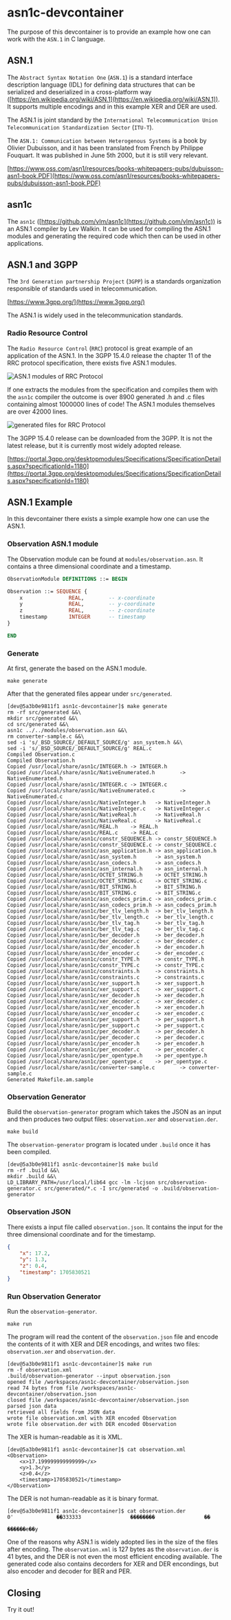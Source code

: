 # asn1c-devcontainer

The purpose of this devcontainer is to provide an example how one can work with the `ASN.1` in C language.

## ASN.1

The `Abstract Syntax Notation One` (`ASN.1`) is a standard interface description language (IDL) for defining data structures that can be serialized and deserialized in a cross-platform way ([https://en.wikipedia.org/wiki/ASN.1](https://en.wikipedia.org/wiki/ASN.1)). It supports multiple encodings and in this example XER and DER are used.

The ASN.1 is joint standard by the `International Telecommunication Union Telecommunication Standardization Sector` (`ITU-T`).

The `ASN.1: Communication between Heterogenous Systems` is a book by Olivier Dubuisson, and it has been translated from French by Philippe Fouquart. It was published in June 5th 2000, but it is still very relevant.

[https://www.oss.com/asn1/resources/books-whitepapers-pubs/dubuisson-asn1-book.PDF](https://www.oss.com/asn1/resources/books-whitepapers-pubs/dubuisson-asn1-book.PDF)

## asn1c

The `asn1c` ([https://github.com/vlm/asn1c](https://github.com/vlm/asn1c)) is an ASN.1 compiler by Lev Walkin. It can be used for compiling the ASN.1 modules and generating the required code which then can be used in other applications.

## ASN.1 and 3GPP

The `3rd Generation partnership Project` (`3GPP`) is a standards organization responsible of standards used in telecommunication.

[https://www.3gpp.org/](https://www.3gpp.org/)

The ASN.1 is widely used in the telecommunication standards.

### Radio Resource Control

The `Radio Resource Control` (`RRC`) protocol is great example of an application of the ASN.1. In the 3GPP 15.4.0 release the chapter 11 of the RRC protocol specification, there exists five ASN.1 modules.

![ASN.1 modules of RRC Protocol](pictures/3gpp-rrc-chapter-11.png "Screenshot of the ASN.1 modules in the RRC Protocol 3GPP specification")

If one extracts the modules from the specification and compiles them with the `asn1c` compiler the outcome is over 8900 generated .h and .c files containing almost 1000000 lines of code! The ASN.1 modules themselves are over 42000 lines.

![generated files for RRC Protocol](pictures/generated-rrc-files.png "Screenshot of some the generated files for RRC Protocol")

The 3GPP 15.4.0 release can be downloaded from the 3GPP. It is not the latest release, but it is currently most widely adopted release.

[https://portal.3gpp.org/desktopmodules/Specifications/SpecificationDetails.aspx?specificationId=1180](https://portal.3gpp.org/desktopmodules/Specifications/SpecificationDetails.aspx?specificationId=1180)

## ASN.1 Example

In this devcontainer there exists a simple example how one can use the ASN.1.

### Observation ASN.1 module

The Observation module can be found at `modules/observation.asn`. It contains a three dimensional coordinate and a timestamp.

```asn1
ObservationModule DEFINITIONS ::= BEGIN

Observation ::= SEQUENCE {
    x               REAL,        -- x-coordinate
    y               REAL,        -- y-coordinate
    z               REAL,        -- z-coordinate
    timestamp       INTEGER      -- timestamp
}

END

```

### Generate

At first, generate the based on the ASN.1 module.

```
make generate
```

After that the generated files appear under `src/generated`.

```
[dev@5a3b0e9811f1 asn1c-devcontainer]$ make generate
rm -rf src/generated &&\
mkdir src/generated &&\
cd src/generated &&\
asn1c ../../modules/observation.asn &&\
rm converter-sample.c &&\
sed -i 's/_BSD_SOURCE/_DEFAULT_SOURCE/g' asn_system.h &&\
sed -i 's/_BSD_SOURCE/_DEFAULT_SOURCE/g' REAL.c
Compiled Observation.c
Compiled Observation.h
Copied /usr/local/share/asn1c/INTEGER.h -> INTEGER.h
Copied /usr/local/share/asn1c/NativeEnumerated.h        -> NativeEnumerated.h
Copied /usr/local/share/asn1c/INTEGER.c -> INTEGER.c
Copied /usr/local/share/asn1c/NativeEnumerated.c        -> NativeEnumerated.c
Copied /usr/local/share/asn1c/NativeInteger.h   -> NativeInteger.h
Copied /usr/local/share/asn1c/NativeInteger.c   -> NativeInteger.c
Copied /usr/local/share/asn1c/NativeReal.h      -> NativeReal.h
Copied /usr/local/share/asn1c/NativeReal.c      -> NativeReal.c
Copied /usr/local/share/asn1c/REAL.h    -> REAL.h
Copied /usr/local/share/asn1c/REAL.c    -> REAL.c
Copied /usr/local/share/asn1c/constr_SEQUENCE.h -> constr_SEQUENCE.h
Copied /usr/local/share/asn1c/constr_SEQUENCE.c -> constr_SEQUENCE.c
Copied /usr/local/share/asn1c/asn_application.h -> asn_application.h
Copied /usr/local/share/asn1c/asn_system.h      -> asn_system.h
Copied /usr/local/share/asn1c/asn_codecs.h      -> asn_codecs.h
Copied /usr/local/share/asn1c/asn_internal.h    -> asn_internal.h
Copied /usr/local/share/asn1c/OCTET_STRING.h    -> OCTET_STRING.h
Copied /usr/local/share/asn1c/OCTET_STRING.c    -> OCTET_STRING.c
Copied /usr/local/share/asn1c/BIT_STRING.h      -> BIT_STRING.h
Copied /usr/local/share/asn1c/BIT_STRING.c      -> BIT_STRING.c
Copied /usr/local/share/asn1c/asn_codecs_prim.c -> asn_codecs_prim.c
Copied /usr/local/share/asn1c/asn_codecs_prim.h -> asn_codecs_prim.h
Copied /usr/local/share/asn1c/ber_tlv_length.h  -> ber_tlv_length.h
Copied /usr/local/share/asn1c/ber_tlv_length.c  -> ber_tlv_length.c
Copied /usr/local/share/asn1c/ber_tlv_tag.h     -> ber_tlv_tag.h
Copied /usr/local/share/asn1c/ber_tlv_tag.c     -> ber_tlv_tag.c
Copied /usr/local/share/asn1c/ber_decoder.h     -> ber_decoder.h
Copied /usr/local/share/asn1c/ber_decoder.c     -> ber_decoder.c
Copied /usr/local/share/asn1c/der_encoder.h     -> der_encoder.h
Copied /usr/local/share/asn1c/der_encoder.c     -> der_encoder.c
Copied /usr/local/share/asn1c/constr_TYPE.h     -> constr_TYPE.h
Copied /usr/local/share/asn1c/constr_TYPE.c     -> constr_TYPE.c
Copied /usr/local/share/asn1c/constraints.h     -> constraints.h
Copied /usr/local/share/asn1c/constraints.c     -> constraints.c
Copied /usr/local/share/asn1c/xer_support.h     -> xer_support.h
Copied /usr/local/share/asn1c/xer_support.c     -> xer_support.c
Copied /usr/local/share/asn1c/xer_decoder.h     -> xer_decoder.h
Copied /usr/local/share/asn1c/xer_decoder.c     -> xer_decoder.c
Copied /usr/local/share/asn1c/xer_encoder.h     -> xer_encoder.h
Copied /usr/local/share/asn1c/xer_encoder.c     -> xer_encoder.c
Copied /usr/local/share/asn1c/per_support.h     -> per_support.h
Copied /usr/local/share/asn1c/per_support.c     -> per_support.c
Copied /usr/local/share/asn1c/per_decoder.h     -> per_decoder.h
Copied /usr/local/share/asn1c/per_decoder.c     -> per_decoder.c
Copied /usr/local/share/asn1c/per_encoder.h     -> per_encoder.h
Copied /usr/local/share/asn1c/per_encoder.c     -> per_encoder.c
Copied /usr/local/share/asn1c/per_opentype.h    -> per_opentype.h
Copied /usr/local/share/asn1c/per_opentype.c    -> per_opentype.c
Copied /usr/local/share/asn1c/converter-sample.c        -> converter-sample.c
Generated Makefile.am.sample
```

### Observation Generator

Build the `observation-generator` program which takes the JSON as an input and then produces two output files: `observation.xer` and `observation.der`.

```
make build
```

The `observation-generator` program is located under `.build` once it has been compiled.

```
[dev@5a3b0e9811f1 asn1c-devcontainer]$ make build
rm -rf .build &&\
mkdir .build &&\
LD_LIBRARY_PATH=/usr/local/lib64 gcc -lm -lcjson src/observation-generator.c src/generated/*.c -I src/generated -o .build/observation-generator
```

### Observation JSON

There exists a input file called `observation.json`. It contains the input for the three dimensional coordinate and for the timestamp.

```json
{
    "x": 17.2,
    "y": 1.3,
    "z": 0.4,
    "timestamp": 1705830521
}
```

### Run Observation Generator

Run the `observation-generator`.

```
make run
```

The program will read the content of the `observation.json` file and encode the contents of it with XER and DER encodings, and writes two files: `observation.xer` and `observation.der`.

```
[dev@5a3b0e9811f1 asn1c-devcontainer]$ make run
rm -f observation.xml
.build/observation-generator --input observation.json
opened file /workspaces/asn1c-devcontainer/observation.json
read 74 bytes from file /workspaces/asn1c-devcontainer/observation.json
closed file /workspaces/asn1c-devcontainer/observation.json
parsed json data
retrieved all fields from JSON data
wrote file observation.xml with XER encoded Observation
wrote file observation.der with DER encoded Observation
```

The XER is human-readable as it is XML.

```
[dev@5a3b0e9811f1 asn1c-devcontainer]$ cat observation.xml
<Observation>
    <x>17.199999999999999</x>
    <y>1.3</y>
    <z>0.4</z>
    <timestamp>1705830521</timestamp>
</Observation>
```

The DER is not human-readable as it is binary format.

```
[dev@5a3b0e9811f1 asn1c-devcontainer]$ cat observation.der
0'              ��333333                ��������                ��
                                                                  ������e��y
```

One of the reasons why ASN.1 is widely adopted lies in the size of the files after encoding. The `observation.xml` is 127 bytes as the `observation.der` is 41 bytes, and the DER is not even the most efficient encoding available. The generated code also contains decorders for XER and DER encondings, but also encoder and decoder for BER and PER.

## Closing

Try it out!
